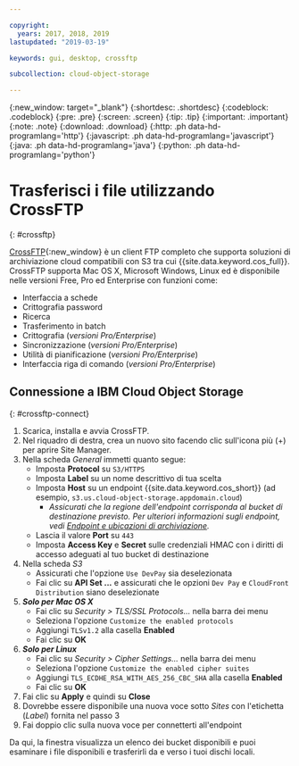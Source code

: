 ```yaml
---

copyright:
  years: 2017, 2018, 2019
lastupdated: "2019-03-19"

keywords: gui, desktop, crossftp

subcollection: cloud-object-storage

---
```

{:new_window: target="_blank"}
{:shortdesc: .shortdesc}
{:codeblock: .codeblock}
{:pre: .pre}
{:screen: .screen}
{:tip: .tip}
{:important: .important}
{:note: .note}
{:download: .download} 
{:http: .ph data-hd-programlang='http'} 
{:javascript: .ph data-hd-programlang='javascript'} 
{:java: .ph data-hd-programlang='java'} 
{:python: .ph data-hd-programlang='python'}


# Trasferisci i file utilizzando CrossFTP
{: #crossftp}

[CrossFTP](http://www.crossftp.com/){:new_window} è un client FTP completo che supporta soluzioni di archiviazione cloud compatibili con S3 tra cui {{site.data.keyword.cos_full}}. CrossFTP supporta Mac OS X, Microsoft Windows, Linux ed è disponibile nelle versioni Free, Pro ed Enterprise con funzioni come:

* Interfaccia a schede
* Crittografia password
* Ricerca
* Trasferimento in batch
* Crittografia (*versioni Pro/Enterprise*)
* Sincronizzazione (*versioni Pro/Enterprise*)
* Utilità di pianificazione (*versioni Pro/Enterprise*)
* Interfaccia riga di comando (*versioni Pro/Enterprise*)

## Connessione a IBM Cloud Object Storage
{: #crossftp-connect}

1. Scarica, installa e avvia CrossFTP.
2. Nel riquadro di destra, crea un nuovo sito facendo clic sull'icona più (+) per aprire Site Manager.
3. Nella scheda *General* immetti quanto segue:
    * Imposta **Protocol** su `S3/HTTPS`
    * Imposta **Label** su un nome descrittivo di tua scelta
    * Imposta **Host** su un endpoint {{site.data.keyword.cos_short}} (ad esempio, `s3.us.cloud-object-storage.appdomain.cloud`)
        * *Assicurati che la regione dell'endpoint corrisponda al bucket di destinazione previsto. Per ulteriori informazioni sugli endpoint, vedi [Endpoint e ubicazioni di archiviazione](/docs/services/cloud-object-storage?topic=cloud-object-storage-endpoints#endpoints).*
    * Lascia il valore **Port** su `443`
    * Imposta **Access Key** e **Secret** sulle credenziali HMAC con i diritti di accesso adeguati al tuo bucket di destinazione
4. Nella scheda *S3*
    * Assicurati che l'opzione `Use DevPay` sia deselezionata
    * Fai clic su **API Set ...** e assicurati che le opzioni `Dev Pay` e `CloudFront Distribution` siano deselezionate
5. ***Solo per Mac OS X***
    * Fai clic su *Security > TLS/SSL Protocols...* nella barra dei menu
    * Seleziona l'opzione `Customize the enabled protocols`
    * Aggiungi `TLSv1.2` alla casella **Enabled**
    * Fai clic su **OK**
6. ***Solo per Linux***
    * Fai clic su *Security > Cipher Settings...* nella barra dei menu
    * Seleziona l'opzione `Customize the enabled cipher suites`
    * Aggiungi `TLS_ECDHE_RSA_WITH_AES_256_CBC_SHA` alla casella **Enabled**
    * Fai clic su **OK**
7. Fai clic su **Apply** e quindi su **Close**
8. Dovrebbe essere disponibile una nuova voce sotto *Sites* con l'etichetta (*Label*) fornita nel passo 3
9. Fai doppio clic sulla nuova voce per connetterti all'endpoint

Da qui, la finestra visualizza un elenco dei bucket disponibili e puoi esaminare i file disponibili e trasferirli da e verso i tuoi dischi locali.
